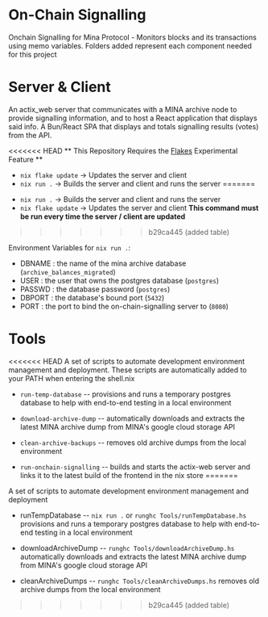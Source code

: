# On-Chain Signalling

Onchain Signalling for Mina Protocol - Monitors blocks and its transactions using memo variables.
Folders added represent each component needed for this project

# Server & Client

An actix_web server that communicates with a MINA archive node to provide signalling information, and to host a React application that displays said info.
A Bun/React SPA that displays and totals signalling results (votes) from the API.

<<<<<<< HEAD
** This Repository Requires the [Flakes](https://nixos.wiki/wiki/Flakes#Installing_nix_flakes) Experimental Feature **


* `nix flake update` -> Updates the server and client
* `nix run .` -> Builds the server and client and runs the server
=======
- `nix run .` -> Builds the server and client and runs the server
- `nix flake update` -> Updates the server and client **This command must be run every time the server / client are updated**
>>>>>>> b29ca445 (added table)

Environment Variables for `nix run .`:

- DBNAME : the name of the mina archive database (`archive_balances_migrated`)
- USER : the user that owns the postgres database (`postgres`)
- PASSWD : the database password (`postgres`)
- DBPORT : the database's bound port (`5432`)
- PORT : the port to bind the on-chain-signalling server to (`8080`)

# Tools
<<<<<<< HEAD
A set of scripts to automate development environment management and deployment. These scripts are automatically added to your PATH when entering the shell.nix

* `run-temp-database` --
provisions and runs a temporary postgres database to help with end-to-end testing in a local environment

* `download-archive-dump` --
automatically downloads and extracts the latest MINA archive dump from MINA's google cloud storage API

* `clean-archive-backups` --
removes old archive dumps from the local environment

* `run-onchain-signalling` --
builds and starts the actix-web server and links it to the latest build of the frontend in the nix store
=======

A set of scripts to automate development environment management and deployment

- runTempDatabase -- `nix run .` or `runghc Tools/runTempDatabase.hs`
  provisions and runs a temporary postgres database to help with end-to-end testing in a local environment

- downloadArchiveDump -- `runghc Tools/downloadArchiveDump.hs`
  automatically downloads and extracts the latest MINA archive dump from MINA's google cloud storage API

- cleanArchiveDumps -- `runghc Tools/cleanArchiveDumps.hs`
  removes old archive dumps from the local environment
>>>>>>> b29ca445 (added table)

